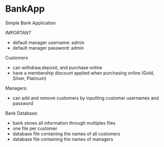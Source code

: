 # BankApp
Simple Bank Application

*IMPORTANT*
- default manager username: admin
- default manager password: admin



Customers 
- can withdraw,deposit, and purchase online
- have a membership discount applied when purchasing online (Gold, Silver, Platinum)

Managers:
- can add and remove customers by inputting customer usernames and password

Bank Database:
- bank stores all information through multiples files
- one file per customer
- database file containing the names of all customers
- database file containing the names of managers
